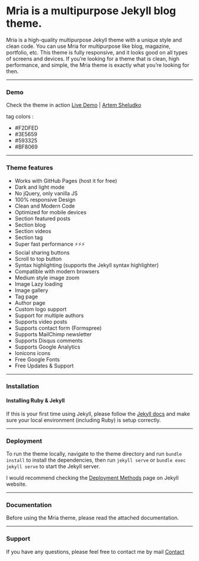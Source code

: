 # Mria is a multipurpose Jekyll blog theme.

Mria is a high-quality multipurpose Jekyll theme with a unique style and clean code. You can use Mria for multipurpose like blog, magazine, portfolio, etc. This theme is fully responsive, and it looks good on all types of screens and devices. If you’re looking for a theme that is clean, high performance, and simple, the Mria theme is exactly what you’re looking for then.

---

### Demo

Check the theme in action [Live Demo](https://mria.netlify.app/) |
[Artem Sheludko](https://jekyllthemes.io/developers/artem-sheludko)

tag colors :

- #F2DFED
- #3E5659
- #593325
- #BF8069

---

### Theme features

- Works with GitHub Pages (host it for free)
- Dark and light mode
- No jQuery, only vanilla JS
- 100% responsive Design
- Clean and Modern Code
- Optimized for mobile devices
- Section featured posts
- Section blog
- Section videos
- Section tag
- Super fast performance ⚡⚡⚡
- Social sharing buttons
- Scroll to top button
- Syntax highlighting (supports the Jekyll syntax highlighter)
- Compatible with modern browsers
- Medium style image zoom
- Image Lazy loading
- Image gallery
- Tag page
- Author page
- Custom logo support
- Support for multiple authors
- Supports video posts
- Supports contact form (Formspree)
- Supports MailChimp newsletter
- Supports Disqus comments
- Supports Google Analytics
- Ionicons icons
- Free Google Fonts
- Free Updates & Support

---

### Installation

#### Installing Ruby & Jekyll

If this is your first time using Jekyll, please follow the [Jekyll docs](https://jekyllrb.com/docs/installation/) and make sure your local environment (including Ruby) is setup correctly.

---

### Deployment

To run the theme locally, navigate to the theme directory and run `bundle install` to install the dependencies, then run `jekyll serve` or `bundle exec jekyll serve` to start the Jekyll server.

I would recommend checking the [Deployment Methods](https://jekyllrb.com/docs/deployment-methods/) page on Jekyll website.

---

### Documentation

Before using the Mria theme, please read the attached documentation.

---

### Support

<p>If you have any questions, please feel free to contact me by mail <a href="mailto:hi.artemsheludko@gmail.com">Contact</a><p>
